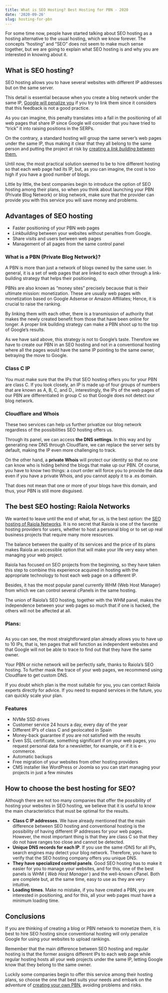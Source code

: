```yaml
---
title: What is SEO Hosting? Best Hosting for PBN - 2020
date: '2020-09-26'
slug: hosting-for-pbn
---
```

<!-- wp:paragraph -->
<p>For some time now, people have started talking about SEO hosting as a hosting alternative to the usual hosting, which we know forever. The concepts “hosting” and “SEO” does not seem to make much sense together, but we are going to explain what SEO hosting is and why you are interested in knowing about it.</p>
<!-- /wp:paragraph -->

<!-- wp:heading -->
<h2>What is SEO hosting?</h2>
<!-- /wp:heading -->

<!-- wp:paragraph -->
<p>SEO hosting allows you to have several websites with different IP addresses but on the same server. </p>
<!-- /wp:paragraph -->

<!-- wp:paragraph -->
<p>This detail is essential because when you create a blog network under the same IP, <a aria-label="oogle will penalize you (opens in a new tab)" href="https://neilpatel.com/blog/penalized-by-google/" target="_blank" rel="noreferrer noopener" class="rank-math-link">Google will penalize you</a> if you try to link them since it considers that this feedback is not a good practice.</p>
<!-- /wp:paragraph -->

<!-- wp:paragraph -->
<p>As you can imagine, this penalty translates into a fall in the positioning of all web pages that share IP since Google will consider that you have tried to “trick” it into raising positions in the SERPs.</p>
<!-- /wp:paragraph -->

<!-- wp:paragraph -->
<p>On the contrary, a standard hosting will group the same server’s web pages under the same IP, thus making it clear that they all belong to the same person and putting the project at risk by <a href="https://waytoidea.com/guide-to-create-pbn-for-powerful-link-building/" target="_blank" aria-label="creating a&nbsp;link building&nbsp;between them. (opens in a new tab)" rel="noreferrer noopener" class="rank-math-link">creating a&nbsp;<em>link building</em>&nbsp;between them.</a></p>
<!-- /wp:paragraph -->

<!-- wp:paragraph -->
<p>Until now, the most practical solution seemed to be to hire different hosting so that each web page had its IP, but, as you can imagine, the cost is too high if you have a good number of blogs.</p>
<!-- /wp:paragraph -->

<!-- wp:paragraph -->
<p>Little by little, the best companies begin to introduce the option of SEO hosting among their plans, so when you think about launching your PBN (Private Blog Network) or blog network, make sure that the provider can provide you with this service you will save money and problems.</p>
<!-- /wp:paragraph -->

<!-- wp:heading -->
<h2>Advantages of SEO hosting</h2>
<!-- /wp:heading -->

<!-- wp:list -->
<ul><li>Faster positioning of your PBN web pages</li><li><em>Linkbuilding</em>&nbsp;between your websites without penalties from Google.</li><li>Share visits and users between web pages</li><li>Management of all pages from the same control panel</li></ul>
<!-- /wp:list -->

<!-- wp:heading {"level":3} -->
<h3>What is a PBN (Private Blog Network)?</h3>
<!-- /wp:heading -->

<!-- wp:paragraph -->
<p>A PBN is more than just a network of blogs owned by the same user. In general, it is a set of web pages that are linked to each other through a link-building strategy that helps their positioning,</p>
<!-- /wp:paragraph -->

<!-- wp:paragraph -->
<p>PBNs are also known as “money sites” precisely because that is their ultimate mission: monetization. These are usually web pages with monetization based on Google Adsense or Amazon Affiliates; Hence, it is crucial to raise the ranking.</p>
<!-- /wp:paragraph -->

<!-- wp:paragraph -->
<p>By linking them with each other, there is a transmission of authority that makes the newly created benefit from those that have been online for longer. A proper link building strategy can make a PBN shoot up to the top of Google’s results.</p>
<!-- /wp:paragraph -->

<!-- wp:paragraph -->
<p>As we have said above, this strategy is not to Google’s taste. Therefore we have to create our PBN in an SEO hosting and not in a conventional hosting where all the pages would have the same IP pointing to the same owner, betraying the move to Google.</p>
<!-- /wp:paragraph -->

<!-- wp:heading {"level":3} -->
<h3>Class C IP</h3>
<!-- /wp:heading -->

<!-- wp:paragraph -->
<p>You must make sure that the IPs that SEO hosting offers you for your PBN are class C. If you look closely, an IP is made up of four groups of numbers that are known as A, B, C, and D., interestingly, the IPs of the web pages of our PBN are differentiated in group C so that Google does not detect our blog network.</p>
<!-- /wp:paragraph -->

<!-- wp:heading {"level":3} -->
<h3>Cloudflare and Whois</h3>
<!-- /wp:heading -->

<!-- wp:paragraph -->
<p>These two services can help us further privatize our blog network regardless of the possibilities SEO hosting offers us.</p>
<!-- /wp:paragraph -->

<!-- wp:paragraph -->
<p>Through its panel, we can access&nbsp;<strong>the DNS settings</strong>. In this way and by generating new DNS through Cloudflare, we can replace the server sets by default, making the IP even more challenging to track.</p>
<!-- /wp:paragraph -->

<!-- wp:paragraph -->
<p>On the other hand, a&nbsp;<strong>private Whois</strong>&nbsp;will protect our identity so that no one can know who is hiding behind the blogs that make up our PBN. Of course, you have to know two things: a court order will force you to provide the data even if you have a private Whois, and you cannot apply it to a .es domain. </p>
<!-- /wp:paragraph -->

<!-- wp:paragraph -->
<p>That does not mean that one or more of your blogs have this domain, and thus, your PBN is still more disguised.</p>
<!-- /wp:paragraph -->

<!-- wp:heading -->
<h2>The best SEO hosting: Raiola Networks</h2>
<!-- /wp:heading -->

<!-- wp:paragraph -->
<p>We wanted to leave until the end of what, for us, is the best option: the <a href="https://www.websiteplanet.com/web-hosting/raiola-networks/" target="_blank" aria-label="SEO hosting of Raiola Networks (opens in a new tab)" rel="noreferrer noopener nofollow" class="rank-math-link">SEO hosting of Raiola Networks</a>. It is no secret that Raiola is one of the favorite hosting providers for users, whether to host a personal blog or to set up real business projects that require many more resources.</p>
<!-- /wp:paragraph -->

<!-- wp:paragraph -->
<p>The balance between the quality of its services and the price of its plans makes Raiola an accessible option that will make your life very easy when managing your web project.</p>
<!-- /wp:paragraph -->

<!-- wp:paragraph -->
<p>Raiola has focused on SEO projects from the beginning, so they have taken this step to combine this experience acquired in hosting with the appropriate technology to host each web page on a different IP. </p>
<!-- /wp:paragraph -->

<!-- wp:paragraph -->
<p>Besides, it has the most popular panel currently WHM (Web Host Manager) from which we can control several cPanels in the same hosting.</p>
<!-- /wp:paragraph -->

<!-- wp:paragraph -->
<p>The union of Raiola’s SEO hosting, together with the WHM panel, makes the independence between your web pages so much that if one is hacked, the others will not be affected at all.</p>
<!-- /wp:paragraph -->

<!-- wp:heading {"level":3} -->
<h3>Plans:</h3>
<!-- /wp:heading -->

<!-- wp:image {"id":1641,"sizeSlug":"large"} -->
<figure class="wp-block-image size-large"><img src="https://waytoidea.com/wp-content/uploads/2020/09/raiola-hosting-for-SEO-and-PBN.jpg" alt="" class="wp-image-1641"/></figure>
<!-- /wp:image -->

<!-- wp:paragraph -->
<p>As you can see, the most straightforward plan already allows you to have up to 10 IPs, that is, ten pages that will function as independent websites and that Google will not be able to trace to find out that they have the same owner. </p>
<!-- /wp:paragraph -->

<!-- wp:paragraph -->
<p>Your PBN or niche network will be perfectly safe, thanks to Raiola’s SEO hosting. To further mask the trace of your web pages, we recommend using Cloudflare to get custom DNS.</p>
<!-- /wp:paragraph -->

<!-- wp:paragraph -->
<p>If you doubt which plan is the most suitable for you, you can contact Raiola experts directly for advice. If you need to expand services in the future, you can quickly scale your plan.</p>
<!-- /wp:paragraph -->

<!-- wp:heading {"level":3} -->
<h3>Features</h3>
<!-- /wp:heading -->

<!-- wp:list -->
<ul><li>NVMe SSD drives</li><li>Customer service 24 hours a day, every day of the year</li><li>Different IP’s of class C and geolocated in Spain</li><li>Money-back guarantee if you are not satisfied with the results</li><li>Even SSL certificate, something significant if on your web pages, you request personal data for a newsletter, for example, or if it is e-commerce.</li><li>Automatic backups</li><li>Free migration of your websites from other hosting providers</li><li>CMS installer like WordPress or Joomla so you can start managing your projects in just a few minutes</li></ul>
<!-- /wp:list -->

<!-- wp:heading -->
<h2>How to choose the best hosting for SEO?</h2>
<!-- /wp:heading -->

<!-- wp:paragraph -->
<p>Although there are not too many companies that offer the possibility of hosting your websites in SEO hosting, we believe that it is useful to know the main characteristics that must be optimal for the results.</p>
<!-- /wp:paragraph -->

<!-- wp:list -->
<ul><li><strong>Class C IP addresses</strong>. We have already mentioned that the main difference between SEO hosting and conventional hosting is the possibility of having different IP addresses for your web pages. However, the most important thing is that they are class C so that they do not have ranges too close and cannot be detected.</li><li><strong>Unique DNS records for each IP</strong>. If you use the same rDNS for all IPs, search engines may detect your blog network. Therefore, you have to verify that the SEO hosting company offers you unique DNS.</li><li><strong>They have specialized control panels</strong>. Good SEO hosting has to make it easier for you to manage your websites, and for this, one of the best panels is WHM (&nbsp;<em>Web Host Manager</em>&nbsp;) and the well-known cPanel. Both are complete but, at the same time, easy to use as they are very intuitive.</li><li><strong>Loading times</strong>. Make no mistake, if you have created a PBN, you are interested in positioning, and for this, all your web pages must have a minimum loading time.</li></ul>
<!-- /wp:list -->

<!-- wp:heading -->
<h2>Conclusions</h2>
<!-- /wp:heading -->

<!-- wp:paragraph -->
<p>If you are thinking of creating a blog or PBN network to monetize them, it is best to hire SEO hosting since conventional hosting will only penalize Google for using your websites to upload rankings.</p>
<!-- /wp:paragraph -->

<!-- wp:paragraph -->
<p>Remember that the main difference between SEO hosting and regular hosting is that the former assigns different IPs to each web page while regular hosting hosts all your web projects under the same IP, letting Google know that they belong to the same owner.</p>
<!-- /wp:paragraph -->

<!-- wp:paragraph -->
<p>Luckily some companies begin to offer this service among their hosting plans, so choose the one that best suits your needs and embark on the adventure of <a href="https://waytoidea.com/guide-to-create-pbn-for-powerful-link-building/" target="_blank" aria-label="creating your own PBN (opens in a new tab)" rel="noreferrer noopener nofollow" class="rank-math-link">creating your own PBN</a>, avoiding problems and risks.</p>
<!-- /wp:paragraph -->
